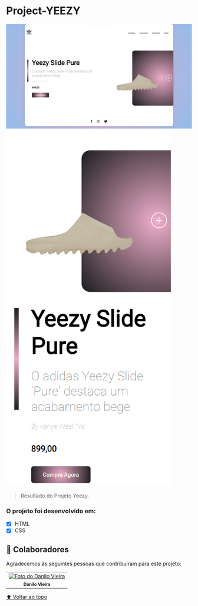 # Project-YEEZY

<img src="./ASSENTS/1.png" alt="print">
<img src="./ASSENTS/2.png" alt="print-cell">

> Resultado do Projeto Yeezy.




### O projeto foi desenvolvido em:



- [x] HTML
- [x] CSS
## 🤝 Colaboradores

Agradecemos às seguintes pessoas que contribuíram para este projeto:

<table>
  <tr>
    <td align="center">
      <a href="https://github.com/danilovgl">
        <img src="https://avatars3.githubusercontent.com/u/31936044" width="100px;" alt="Foto do Danilo Vieira"/><br>
        <sub>
          <b>Danilo Vieira</b>
        </sub>
      </a>
    </td>
    
</table>


[⬆ Voltar ao topo](#project-yeezy)<br>
